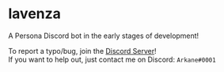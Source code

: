 # lavenza
A Persona Discord bot in the early stages of development!

To report a typo/bug, join the [Discord Server](https://discord.io/lavenza)! <br>
If you want to help out, just contact me on Discord: `Arkane#0001`